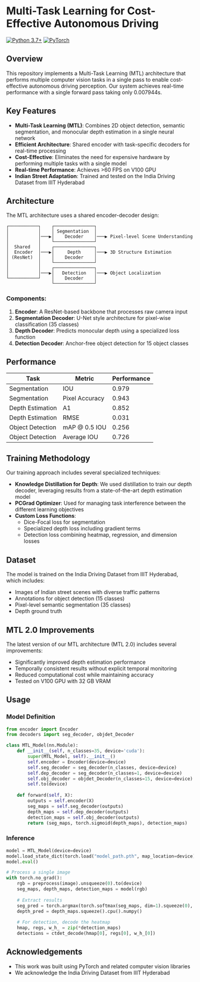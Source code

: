# Multi-Task Learning for Cost-Effective Autonomous Driving

[![Python 3.7+](https://img.shields.io/badge/python-3.7+-blue.svg)](https://www.python.org/downloads/)
[![PyTorch](https://img.shields.io/badge/PyTorch-1.7+-red.svg)](https://pytorch.org/)

## Overview

This repository implements a Multi-Task Learning (MTL) architecture that performs multiple computer vision tasks in a single pass to enable cost-effective autonomous driving perception. Our system achieves real-time performance with a single forward pass taking only 0.007944s.

## Key Features

- **Multi-Task Learning (MTL)**: Combines 2D object detection, semantic segmentation, and monocular depth estimation in a single neural network
- **Efficient Architecture**: Shared encoder with task-specific decoders for real-time processing
- **Cost-Effective**: Eliminates the need for expensive hardware by performing multiple tasks with a single model
- **Real-time Performance**: Achieves >60 FPS on V100 GPU
- **Indian Street Adaptation**: Trained and tested on the India Driving Dataset from IIIT Hyderabad

## Architecture

The MTL architecture uses a shared encoder-decoder design:

```
┌───────────┐    ┌───────────────┐
│           │    │ Segmentation  │
│           │───▶│    Decoder    │───▶ Pixel-level Scene Understanding
│           │    └───────────────┘
│  Shared   │    ┌───────────────┐
│  Encoder  │───▶│     Depth     │───▶ 3D Structure Estimation
│ (ResNet)  │    │    Decoder    │
│           │    └───────────────┘
│           │    ┌───────────────┐
│           │───▶│   Detection   │───▶ Object Localization
└───────────┘    │    Decoder    │
                 └───────────────┘
```

### Components:

1. **Encoder**: A ResNet-based backbone that processes raw camera input
2. **Segmentation Decoder**: U-Net style architecture for pixel-wise classification (35 classes)
3. **Depth Decoder**: Predicts monocular depth using a specialized loss function
4. **Detection Decoder**: Anchor-free object detection for 15 object classes

## Performance

| Task | Metric | Performance |
|------|--------|-------------|
| Segmentation | IOU | 0.979 |
| Segmentation | Pixel Accuracy | 0.943 |
| Depth Estimation | A1 | 0.852 |
| Depth Estimation | RMSE | 0.031 |
| Object Detection | mAP @ 0.5 IOU | 0.256 |
| Object Detection | Average IOU | 0.726 |

## Training Methodology

Our training approach includes several specialized techniques:

- **Knowledge Distillation for Depth**: We used distillation to train our depth decoder, leveraging results from a state-of-the-art depth estimation model
- **PCGrad Optimizer**: Used for managing task interference between the different learning objectives
- **Custom Loss Functions**: 
  - Dice-Focal loss for segmentation
  - Specialized depth loss including gradient terms
  - Detection loss combining heatmap, regression, and dimension losses

## Dataset

The model is trained on the India Driving Dataset from IIIT Hyderabad, which includes:
- Images of Indian street scenes with diverse traffic patterns
- Annotations for object detection (15 classes)
- Pixel-level semantic segmentation (35 classes)
- Depth ground truth

## MTL 2.0 Improvements

The latest version of our MTL architecture (MTL 2.0) includes several improvements:
- Significantly improved depth estimation performance
- Temporally consistent results without explicit temporal monitoring
- Reduced computational cost while maintaining accuracy
- Tested on V100 GPU with 32 GB VRAM

## Usage

### Model Definition

```python
from encoder import Encoder
from decoders import seg_decoder, objdet_Decoder

class MTL_Model(nn.Module):
    def __init__(self, n_classes=35, device='cuda'):
        super(MTL_Model, self).__init__()
        self.encoder = Encoder(device=device)
        self.seg_decoder = seg_decoder(n_classes, device=device)
        self.dep_decoder = seg_decoder(n_classes=1, device=device)
        self.obj_decoder = objdet_Decoder(n_classes=15, device=device)
        self.to(device)
        
    def forward(self, X):
        outputs = self.encoder(X)
        seg_maps = self.seg_decoder(outputs)
        depth_maps = self.dep_decoder(outputs)
        detection_maps = self.obj_decoder(outputs)
        return (seg_maps, torch.sigmoid(depth_maps), detection_maps)
```

### Inference

```python
model = MTL_Model(device=device)
model.load_state_dict(torch.load("model_path.pth", map_location=device))
model.eval()

# Process a single image
with torch.no_grad():
    rgb = preprocess(image).unsqueeze(0).to(device)
    seg_maps, depth_maps, detection_maps = model(rgb)
    
    # Extract results
    seg_pred = torch.argmax(torch.softmax(seg_maps, dim=1).squeeze(0), dim=0)
    depth_pred = depth_maps.squeeze().cpu().numpy()
    
    # For detection, decode the heatmap
    hmap, regs, w_h_ = zip(*detection_maps)
    detections = ctdet_decode(hmap[0], regs[0], w_h_[0])
```

## Acknowledgements

- This work was built using PyTorch and related computer vision libraries
- We acknowledge the India Driving Dataset from IIIT Hyderabad
